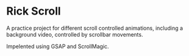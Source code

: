 ﻿# Rick Scroll

A practice project for different scroll controlled animations, including a background video, controlled by scrollbar movements.

Impelented using GSAP and ScrollMagic.
